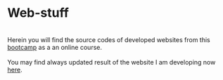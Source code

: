 # Web-stuff
<br> Herein you will find the source codes of developed websites from this [bootcamp](https://www.udemy.com/course/the-complete-web-development-bootcamp/) as a an online course. </br>
<br> You may find always updated result of the website I am developing now [here](https://aurimas13.github.io/Web-stuff/). </br>
